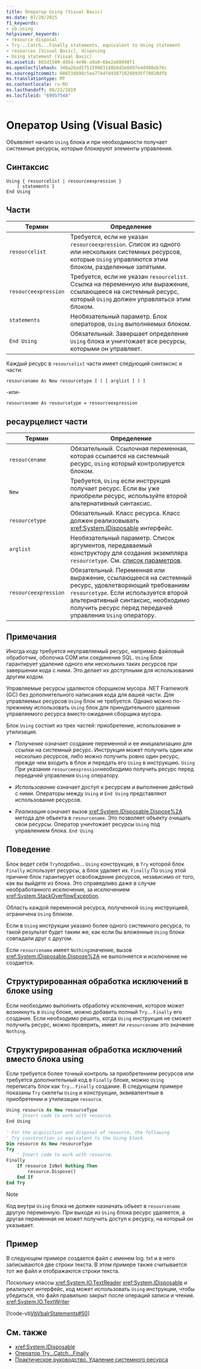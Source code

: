 ```yaml
---
title: Оператор Using (Visual Basic)
ms.date: 07/20/2015
f1_keywords:
- vb.using
helpviewer_keywords:
- resource disposal
- Try...Catch...Finally statements, equivalent to Using statement
- resources [Visual Basic], disposing
- Using statement [Visual Basic]
ms.assetid: 665d1580-dd54-4e96-a9a9-6be2a68948f1
ms.openlocfilehash: 346a26ad5751599831d8b0d3e0497e4d488eb76c
ms.sourcegitcommit: 68653db98c5ea7744fd438710248935f70020dfb
ms.translationtype: MT
ms.contentlocale: ru-RU
ms.lasthandoff: 08/22/2019
ms.locfileid: "69957548"
---
```

# <a name="using-statement-visual-basic"></a>Оператор Using (Visual Basic)
Объявляет начало `Using` блока и при необходимости получает системные ресурсы, которые блокируют элементы управления.  
  
## <a name="syntax"></a>Синтаксис  
  
```  
Using { resourcelist | resourceexpression }  
    [ statements ]  
End Using  
```  
  
## <a name="parts"></a>Части  
  
|Термин|Определение|  
|---|---|  
|`resourcelist`|Требуется, если не указан `resourceexpression`. Список из одного или нескольких системных ресурсов, которые `Using` управляются этим блоком, разделенные запятыми.|  
|`resourceexpression`|Требуется, если не указан `resourcelist`. Ссылка на переменную или выражение, ссылающееся на системный ресурс, который `Using` должен управляться этим блоком.|  
|`statements`|Необязательный параметр. Блок операторов, `Using` выполняемых блоком.|  
|`End Using`|Обязательный. Завершает определение `Using` блока и уничтожает все ресурсы, которыми он управляет.|  
  
 Каждый ресурс в `resourcelist` части имеет следующий синтаксис и части:  
  
 `resourcename As New resourcetype [ ( [ arglist ] ) ]`  
  
 -или-  
  
 `resourcename As resourcetype = resourceexpression`  
  
## <a name="resourcelist-parts"></a>ресаурцелист части  
  
|Термин|Определение|  
|---|---|  
|`resourcename`|Обязательный. Ссылочная переменная, которая ссылается на системный ресурс, `Using` который контролируется блоком.|  
|`New`|Требуется, `Using` если инструкция получает ресурс. Если вы уже приобрели ресурс, используйте второй альтернативный синтаксис.|  
|`resourcetype`|Обязательный. Класс ресурса. Класс должен реализовывать <xref:System.IDisposable> интерфейс.|  
|`arglist`|Необязательный параметр. Список аргументов, передаваемый конструктору для создания экземпляра `resourcetype`. См. [список параметров](../../../visual-basic/language-reference/statements/parameter-list.md).|  
|`resourceexpression`|Обязательный. Переменная или выражение, ссылающееся на системный ресурс, удовлетворяющий требованиям `resourcetype`. Если используется второй альтернативный синтаксис, необходимо получить ресурс перед передачей управления `Using` оператору.|  
  
## <a name="remarks"></a>Примечания  
 Иногда коду требуется неуправляемый ресурс, например файловый обработчик, оболочка COM или соединение SQL. `Using` Блок гарантирует удаление одного или нескольких таких ресурсов при завершении кода с ними. Это делает их доступными для использования другим кодом.  
  
 Управляемые ресурсы удаляются сборщиком мусора .NET Framework (GC) без дополнительного написания кода для вашей части. Для управляемых ресурсов `Using` блок не требуется. Однако можно по-прежнему использовать `Using` блок для принудительного удаления управляемого ресурса вместо ожидания сборщика мусора.  
  
 Блок `Using` состоит из трех частей: приобретение, использование и утилизация.  
  
- *Получение* означает создание переменной и ее инициализацию для ссылки на системный ресурс. Инструкция может получить один или несколько ресурсов, либо можно получить ровно один ресурс, прежде чем входить в блок и передать его `Using` в инструкцию. `Using` При указании `resourceexpression`необходимо получить ресурс перед передачей управления `Using` оператору.  
  
- *Использование* означает доступ к ресурсам и выполнение действий с ними. Операторы между `Using` и `End Using` представляют использование ресурсов.  
  
- *Реализация* означает вызов <xref:System.IDisposable.Dispose%2A> метода для объекта в `resourcename`. Это позволяет объекту очищать свои ресурсы. Оператор уничтожает ресурсы `Using` под управлением блока. `End Using`  
  
## <a name="behavior"></a>Поведение  
 Блок ведет себя `Try`подобно... `Using` конструкция, в `Try` которой блок `Finally` использует ресурсы, а блок удаляет их. `Finally` По `Using` этой причине блок гарантирует освобождение ресурсов, независимо от того, как вы выйдете из блока. Это справедливо даже в случае необработанного исключения, за исключением <xref:System.StackOverflowException>.  
  
 Область каждой переменной ресурса, полученной `Using` инструкцией, ограничена `Using` блоком.  
  
 Если в `Using` инструкции указано более одного системного ресурса, то такой результат будет таким же, как если бы вложенные `Using` блоки совпадали друг с другом.  
  
 Если `resourcename` имеет `Nothing`значение, вызов <xref:System.IDisposable.Dispose%2A> не выполняется и исключение не создается.  
  
## <a name="structured-exception-handling-within-a-using-block"></a>Структурированная обработка исключений в блоке using  
 Если необходимо выполнить обработку исключения, которое может возникнуть в `Using` блоке, можно добавить полный `Try`... `Finally` его создание. Если необходимо решить, когда `Using` инструкция не сможет получить ресурс, можно проверить, имеет ли `resourcename` это значение `Nothing`.  
  
## <a name="structured-exception-handling-instead-of-a-using-block"></a>Структурированная обработка исключений вместо блока using  
 Если требуется более точный контроль за приобретением ресурсов или требуется дополнительный код в `Finally` блоке, можно `Using` переписать блок как `Try`... `Finally` создание. В следующем примере показаны `Try` скелеты `Using` и конструкции, эквивалентные в приобретении и утилизации `resource`.  
  
```vb  
Using resource As New resourceType   
    ' Insert code to work with resource.  
End Using  
  
' For the acquisition and disposal of resource, the following  
' Try construction is equivalent to the Using block.  
Dim resource As New resourceType  
Try   
    ' Insert code to work with resource.  
Finally   
    If resource IsNot Nothing Then  
        resource.Dispose()   
    End If  
End Try   
```  
  
> [!NOTE]
> Код внутри `Using` блока не должен назначать объект в `resourcename` другую переменную. При выходе из `Using` блока ресурс удаляется, а другая переменная не может получить доступ к ресурсу, на который он указывает.  
  
## <a name="example"></a>Пример  
 В следующем примере создается файл с именем log. txt и в него записываются две строки текста. В этом примере также считывается тот же файл и отображаются строки текста.  
  
 Поскольку классы <xref:System.IO.TextReader> <xref:System.IDisposable> и реализуют интерфейс, код может использовать `Using` инструкции, чтобы убедиться, что файл правильно закрыт после операций записи и чтения. <xref:System.IO.TextWriter>  
  
 [!code-vb[VbVbalrStatements#50](~/samples/snippets/visualbasic/VS_Snippets_VBCSharp/VbVbalrStatements/VB/Class1.vb#50)]  
  
## <a name="see-also"></a>См. также

- <xref:System.IDisposable>
- [Оператор Try...Catch...Finally](../../../visual-basic/language-reference/statements/try-catch-finally-statement.md)
- [Практическое руководство. Удаление системного ресурса](../../../visual-basic/programming-guide/language-features/control-flow/how-to-dispose-of-a-system-resource.md)
